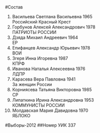 #Состав
1. Васильева Светлана Васильевна 1965   
    Российский Красный Крест
2. Горбунов Алексей Александрович 1978   
    ПАТРИОТЫ РОССИИ
3. Дзяда Михаил Андреевич 1964   
    ЕР
4. Епифанцев Александр Юрьевич 1978   
    ВОИ
5. Згеря Инна Игоревна 1987   
    КПРФ
6. Иванова Наталья Алексеевна 1976   
    ЛДПР
7. Карасева Вера Павловна 1941   
    За женщин России
8. Корниясева Татьяна Викторовна 1985   
    СР
9. Липаткина Ирина Александровна 1953   
    КОММУНИСТЫ РОССИИ
10. Молдавская Мария Давидовна 1970   
    ЯБЛОКО

#Выборы-2012
##Номер УИК
337